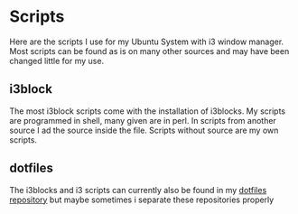 Scripts
=======

Here are the scripts I use for my Ubuntu System with i3 window manager.
Most scripts can be found as is on many other sources and may have been changed little for my use.

i3block
-------

The most i3block scripts come with the installation of i3blocks. My scripts are programmed in shell, many given are in perl.
In scripts from another source I ad the source inside the file. Scripts without source are my own scripts.

dotfiles
--------

The i3blocks and i3 scripts can currently also be found in my [dotfiles repository](https://github.com/leofah/dotfiles) but maybe sometimes i separate these repositories properly 
